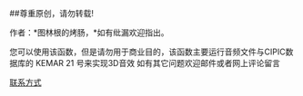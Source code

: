 ##尊重原创，请勿转载!  

作者：*图林根的烤肠，*如有纰漏欢迎指出。

您可以使用该函数，但是请勿用于商业目的，该函数主要运行音频文件与CIPIC数据库的 KEMAR 21 号来实现3D音效
如有其它问题欢迎邮件或者网上评论留言

[联系方式](mailto:email.mahong.me)